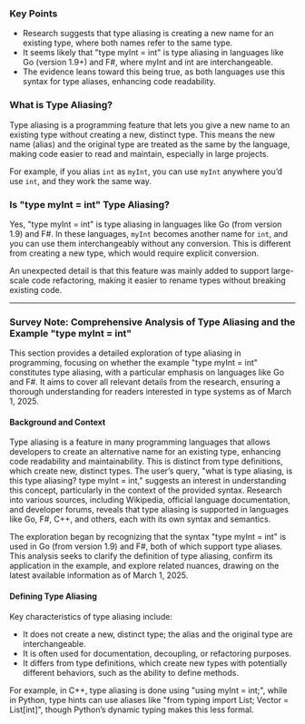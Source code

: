 ### Key Points
- Research suggests that type aliasing is creating a new name for an existing type, where both names refer to the same type.
- It seems likely that "type myInt = int" is type aliasing in languages like Go (version 1.9+) and F#, where myInt and int are interchangeable.
- The evidence leans toward this being true, as both languages use this syntax for type aliases, enhancing code readability.

### What is Type Aliasing?
Type aliasing is a programming feature that lets you give a new name to an existing type without creating a new, distinct type. This means the new name (alias) and the original type are treated as the same by the language, making code easier to read and maintain, especially in large projects.

For example, if you alias `int` as `myInt`, you can use `myInt` anywhere you’d use `int`, and they work the same way.

### Is "type myInt = int" Type Aliasing?
Yes, "type myInt = int" is type aliasing in languages like Go (from version 1.9) and F#. In these languages, `myInt` becomes another name for `int`, and you can use them interchangeably without any conversion. This is different from creating a new type, which would require explicit conversion.

An unexpected detail is that this feature was mainly added to support large-scale code refactoring, making it easier to rename types without breaking existing code.

---

### Survey Note: Comprehensive Analysis of Type Aliasing and the Example "type myInt = int"

This section provides a detailed exploration of type aliasing in programming, focusing on whether the example "type myInt = int" constitutes type aliasing, with a particular emphasis on languages like Go and F#. It aims to cover all relevant details from the research, ensuring a thorough understanding for readers interested in type systems as of March 1, 2025.

#### Background and Context

Type aliasing is a feature in many programming languages that allows developers to create an alternative name for an existing type, enhancing code readability and maintainability. This is distinct from type definitions, which create new, distinct types. The user’s query, "what is type aliasing, is this type aliasing? type myInt = int," suggests an interest in understanding this concept, particularly in the context of the provided syntax. Research into various sources, including Wikipedia, official language documentation, and developer forums, reveals that type aliasing is supported in languages like Go, F#, C++, and others, each with its own syntax and semantics.

The exploration began by recognizing that the syntax "type myInt = int" is used in Go (from version 1.9) and F#, both of which support type aliases. This analysis seeks to clarify the definition of type aliasing, confirm its application in the example, and explore related nuances, drawing on the latest available information as of March 1, 2025.

#### Defining Type Aliasing

Key characteristics of type aliasing include:
- It does not create a new, distinct type; the alias and the original type are interchangeable.
- It is often used for documentation, decoupling, or refactoring purposes.
- It differs from type definitions, which create new types with potentially different behaviors, such as the ability to define methods.

For example, in C++, type aliasing is done using "using myInt = int;", while in Python, type hints can use aliases like "from typing import List; Vector = List[int]", though Python’s dynamic typing makes this less formal.
